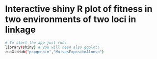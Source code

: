 # Interactive shiny R plot of fitness in two environments of two loci in linkage

``` sh
# To start the app just run:
library(shiny) # you will need also ggplot!
runGitHub("popgensim","MoisesExpositoAlonso")

```
